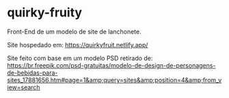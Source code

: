 # quirky-fruity
Front-End de um modelo de site de lanchonete. 

Site hospedado em: https://quirkyfruit.netlify.app/

Site feito com base em um modelo PSD retirado de: https://br.freepik.com/psd-gratuitas/modelo-de-design-de-personagens-de-bebidas-para-sites_17881656.htm#page=1&amp;query=sites&amp;position=4&amp;from_view=search
